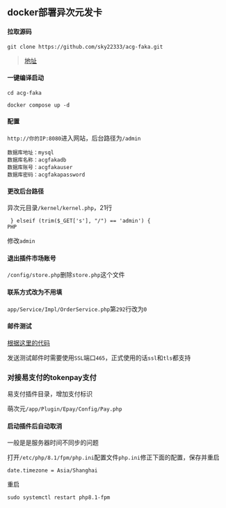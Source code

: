 ## docker部署异次元发卡

#### 拉取源码
```
git clone https://github.com/sky22333/acg-faka.git
```
>[地址](https://github.com/sky22333/acg-faka)

#### 一键编译启动
```
cd acg-faka
```
```
docker compose up -d
```

#### 配置

`http://你的IP:8080`进入网站，后台路径为`/admin`


```
数据库地址：mysql
数据库名称：acgfakadb
数据库账号：acgfakauser
数据库密码：acgfakapassword
```



#### 更改后台路径

异次元目录`/kernel/kernel.php`，21行 
```
 } elseif (trim($_GET['s'], "/") == 'admin') {
PHP
```
修改`admin`

#### 退出插件市场账号
`/config/store.php`删除`store.php`这个文件

#### 联系方式改为不用填
`app/Service/Impl/OrderService.php`第`292`行改为`0`


#### 邮件测试
[根据这里的代码](https://github.com/sky22333/acg-faka/blob/fe8fb4460f3bcf5782c3de4ba27d3782867ebc45/app/Controller/Admin/Api/Config.php#L181)

发送测试邮件时需要使用`SSL`端口`465`，正式使用的话`ssl`和`tls`都支持

### 对接易支付的tokenpay支付

易支付插件目录，增加支付标识

萌次元`/app/Plugin/Epay/Config/Pay.php`

#### 启动插件后自动取消

一般是是服务器时间不同步的问题

打开`/etc/php/8.1/fpm/php.ini`配置文件`php.ini`修正下面的配置，保存并重启

`date.timezone = Asia/Shanghai`

重启
```
sudo systemctl restart php8.1-fpm
```
